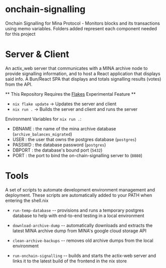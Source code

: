# onchain-signalling
Onchain Signalling for Mina Protocol - Monitors blocks and its transactions using memo variables.
Folders added represent each component needed for this project 

# Server & Client
An actix_web server that communicates with a MINA archive node to provide signalling information, and to host a React application that displays said info.
A Bun/React SPA that displays and totals signalling results (votes) from the API.

** This Repository Requires the [Flakes](https://nixos.wiki/wiki/Flakes#Installing_nix_flakes) Experimental Feature **


* `nix flake update` -> Updates the server and client
* `nix run .` -> Builds the server and client and runs the server

Environment Variables for `nix run .`:
* DBNAME : the name of the mina archive database (`archive_balances_migrated`)
* USER : the user that owns the postgres database (`postgres`)
* PASSWD : the database password (`postgres`)
* DBPORT : the database's bound port (`5432`)
* PORT : the port to bind the on-chain-signalling server to (`8080`)


# Tools
A set of scripts to automate development environment management and deployment. These scripts are automatically added to your PATH when entering the shell.nix

* `run-temp-database` --
provisions and runs a temporary postgres database to help with end-to-end testing in a local environment

* `download-archive-dump` --
automatically downloads and extracts the latest MINA archive dump from MINA's google cloud storage API

* `clean-archive-backups` --
removes old archive dumps from the local environment

* `run-onchain-signalling` --
builds and starts the actix-web server and links it to the latest build of the frontend in the nix store
